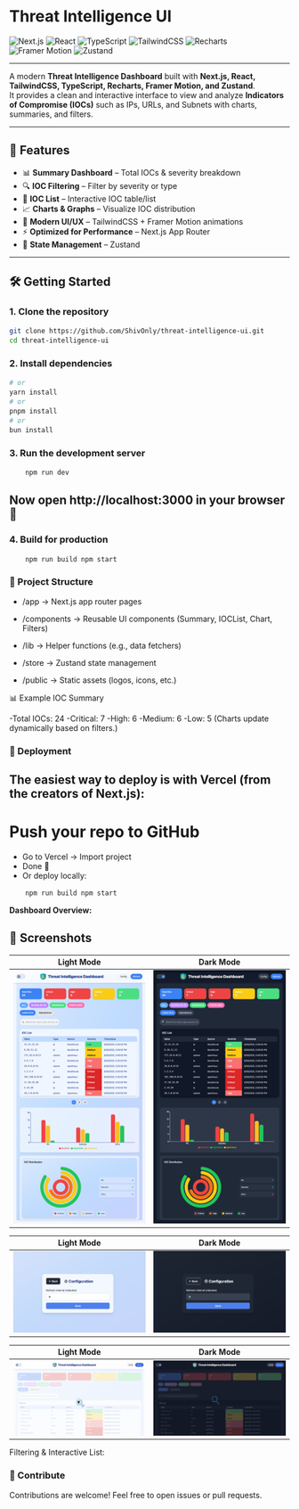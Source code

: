 # Threat Intelligence UI  

![Next.js](https://img.shields.io/badge/Next.js-000000?style=for-the-badge&logo=next.js&logoColor=white)
![React](https://img.shields.io/badge/React-20232A?style=for-the-badge&logo=react&logoColor=61DAFB)
![TypeScript](https://img.shields.io/badge/TypeScript-007ACC?style=for-the-badge&logo=typescript&logoColor=white)
![TailwindCSS](https://img.shields.io/badge/TailwindCSS-38B2AC?style=for-the-badge&logo=tailwind-css&logoColor=white)
![Recharts](https://img.shields.io/badge/Recharts-FF6384?style=for-the-badge&logo=recharts&logoColor=white)
![Framer Motion](https://img.shields.io/badge/FramerMotion-EF008F?style=for-the-badge&logo=framer&logoColor=white)
![Zustand](https://img.shields.io/badge/Zustand-44318D?style=for-the-badge&logo=react&logoColor=white)

---

A modern **Threat Intelligence Dashboard** built with **Next.js, React, TailwindCSS, TypeScript, Recharts, Framer Motion, and Zustand**.  
It provides a clean and interactive interface to view and analyze **Indicators of Compromise (IOCs)** such as IPs, URLs, and Subnets with charts, summaries, and filters.  

---

## 🚀 Features
- 📊 **Summary Dashboard** – Total IOCs & severity breakdown  
- 🔍 **IOC Filtering** – Filter by severity or type  
- 📑 **IOC List** – Interactive IOC table/list  
- 📈 **Charts & Graphs** – Visualize IOC distribution  
- 🎨 **Modern UI/UX** – TailwindCSS + Framer Motion animations  
- ⚡ **Optimized for Performance** – Next.js App Router  
- 🐻 **State Management** – Zustand  

---

## 🛠️ Getting Started  

### 1. Clone the repository  
```bash
git clone https://github.com/ShivOnly/threat-intelligence-ui.git
cd threat-intelligence-ui
```
### 2. Install dependencies
``` bash npm install
# or
yarn install
# or
pnpm install
# or
bun install
```
### 3. Run the development server
``` bash 
    npm run dev 
```



## Now open http://localhost:3000  in your browser 🚀

### 4. Build for production 

``` bash
    npm run build npm start 
 ```

### 📂 Project Structure
- /app              → Next.js app router pages

- /components       → Reusable UI components (Summary, IOCList, Chart, Filters)

- /lib              → Helper functions (e.g., data fetchers)

- /store            → Zustand state management

- /public           → Static assets (logos, icons, etc.)

📊 Example IOC Summary

-Total IOCs: 24
-Critical: 7
-High: 6
-Medium: 6
-Low: 5
(Charts update dynamically based on filters.)

### 🚀 Deployment

## The easiest way to deploy is with Vercel (from the creators of Next.js):

# Push your repo to GitHub

- Go to Vercel
 → Import project
- Done 🎉
- Or deploy locally:

```bash 
    npm run build npm start 
```



**Dashboard Overview:**  
## 📸 Screenshots

| Light Mode | Dark Mode |
|------------|-----------|
| ![Dashboard Light](/screenshots/dashboard.png) | ![Dashboard Dark](/screenshots/2dashboard.png) |

| Light Mode | Dark Mode |
|------------|-----------|
| ![Light](/screenshots/configlight.png) | ![Dark](/screenshots/configdark1.png) |

| Light Mode | Dark Mode |
|------------|-----------|
| ![Light](/screenshots/loadli.png) | ![Dark](/screenshots/loadda.png) |



Filtering & Interactive List:
### 🤝 Contribute

 Contributions are welcome! Feel free to open issues or pull requests.
